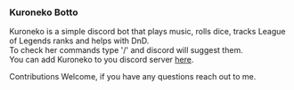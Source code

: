 ### Kuroneko Botto
Kuroneko is a simple discord bot that plays music, rolls dice, tracks League of Legends ranks and helps with DnD.  
To check her commands type '/' and discord will suggest them.    
You can add Kuroneko to you discord server [here](https://discord.com/api/oauth2/authorize?client_id=738883479902617670&permissions=8&scope=bot).    
  
Contributions Welcome, if you have any questions reach out to me.

